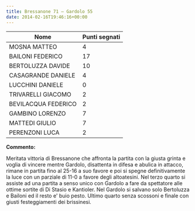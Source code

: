 ```yaml
---
title: Bressanone 71 – Gardolo 55
date: 2014-02-16T19:46:16+00:00
---
```

| **Nome** | **Punti segnati** |
| -------- | ----------------- |
| MOSNA MATTEO | 4 |
| BAILONI FEDERICO | 17 |
| BERTOLUZZA DAVIDE | 10 |
| CASAGRANDE DANIELE | 4 |
| LUCCHINI DANIELE | 0 |
| TRIVARELLI GIACOMO | 2 |
| BEVILACQUA FEDERICO | 2 |
| GAMBINO LORENZO | 7 |
| MATTEDI GIULIO | 7 |
| PERENZONI LUCA | 2 |

**Commento:**

Meritata vittoria di Bressanone che affronta la partita con la giusta grinta e voglia di vincere mentre Gardolo, disattenta in difesa e abulica in attacco, rimane in partita fino al 25-16 a suo favore e poi si spegne definitivamente la luce con un parziale di 11-0 a favore degli altoatesini. Nel terzo quarto si assiste ad una partita a senso unico con Gardolo a fare da spettatore alle ottime sortite di Di Stasio e Kantioler. Nel Gardolo si salvano solo Bertoluzza e Bailoni ed il resto e' buio pesto. Ultimo quarto senza scossoni e finale con giusti festeggiamenti dei brissinesi.